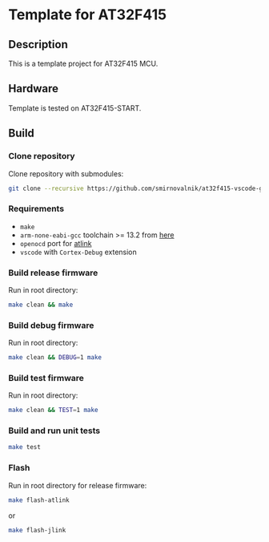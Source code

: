 # Template for AT32F415

## Description

This is a template project for AT32F415 MCU.

## Hardware

Template is tested on AT32F415-START.

## Build

### Clone repository

Clone repository with submodules:

```bash
git clone --recursive https://github.com/smirnovalnik/at32f415-vscode-gcc-template.git
```

### Requirements

* `make`
* `arm-none-eabi-gcc` toolchain >= 13.2 from [here](https://developer.arm.com/downloads/-/arm-gnu-toolchain-downloads)
* `openocd` port for [atlink](https://github.com/ArteryTek/openocd)
* `vscode` with `Cortex-Debug` extension

### Build release firmware

Run in root directory:

```bash
make clean && make
```

### Build debug firmware

Run in root directory:

```bash
make clean && DEBUG=1 make
```

### Build test firmware

Run in root directory:

```bash
make clean && TEST=1 make
```

### Build and run unit tests

```bash
make test
```

### Flash

Run in root directory for release firmware:

```bash
make flash-atlink
```

or

```bash
make flash-jlink
```
